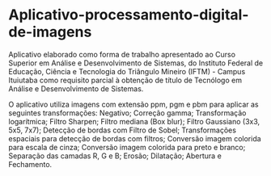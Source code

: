 # Aplicativo-processamento-digital-de-imagens

Aplicativo elaborado como forma de trabalho apresentado ao Curso Superior em Análise e Desenvolvimento de Sistemas, do Instituto Federal de Educação, Ciência e Tecnologia do Triângulo Mineiro (IFTM) - Campus Ituiutaba como requisito parcial à obtenção de título de Tecnólogo em Análise e Desenvolvimento de Sistemas.

O aplicativo utiliza imagens com extensão ppm, pgm e pbm para aplicar as seguintes transformações: Negativo; Correção gamma; Transformação logarítmica; Filtro Sharpen; Filtro mediana (Box blur); Filtro Gaussiano (3x3, 5x5, 7x7); Detecção de bordas com Filtro de Sobel; Transformações espaciais para detecção de bordas com filtros; Conversão imagem colorida para escala de cinza; Conversão imagem colorida para preto e branco; Separação das camadas R, G e B; Erosão; Dilatação; Abertura e Fechamento.

